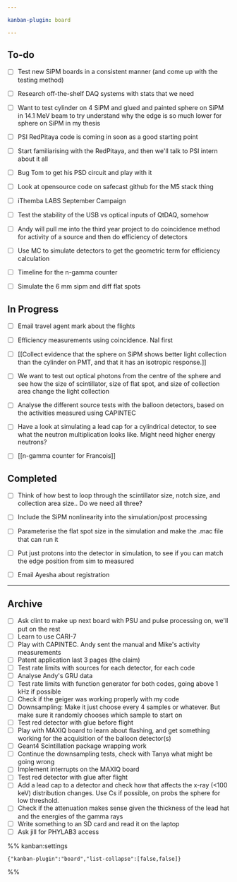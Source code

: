 ```yaml
---

kanban-plugin: board

---
```


## To-do

- [ ] Test new SiPM boards in a consistent manner (and come up with the testing method)
- [ ] Research off-the-shelf DAQ systems with stats that we need
- [ ] Want to test cylinder on 4 SiPM and glued and painted sphere on SiPM in 14.1 MeV beam to try understand why the edge is so much lower for sphere on SiPM in my thesis
- [ ] PSI RedPitaya code is coming in soon as a good starting point
- [ ] Start familiarising with the RedPitaya, and then we'll talk to PSI intern about it all
- [ ] Bug Tom to get his PSD circuit and play with it
- [ ] Look at opensource code on safecast github for the M5 stack thing
- [ ] iThemba LABS September Campaign
- [ ] Test the stability of the USB vs optical inputs of QtDAQ, somehow
- [ ] Andy will pull me into the third year project to do coincidence method for activity of a source and then do efficiency of detectors
- [ ] Use MC to simulate detectors to get the geometric term for efficiency calculation
- [ ] Timeline for the n-gamma counter
- [ ] Simulate the 6 mm sipm and diff flat spots


## In Progress

- [ ] Email travel agent mark about the flights
- [ ] Efficiency measurements using coincidence. NaI first
- [ ] [[Collect evidence that the sphere on SiPM shows better light collection than the cylinder on PMT, and that it has an isotropic response.]]
- [ ] We want to test out optical photons from the centre of the sphere and see how the size of scintillator, size of flat spot, and size of collection area change the light collection
- [ ] Analyse the different source tests with the balloon detectors, based on the activities measured using CAPINTEC
- [ ] Have a look at simulating a lead cap for a cylindrical detector, to see what the neutron multiplication looks like. Might need higher energy neutrons?
- [ ] [[n-gamma counter for Francois]]


## Completed

- [ ] Think of how best to loop through the scintillator size, notch size, and collection area size.. Do we need all three?
- [ ] Include the SiPM nonlinearity into the simulation/post processing
- [ ] Parameterise the flat spot size in the simulation and make the .mac file that can run it
- [ ] Put just protons into the detector in simulation, to see if you can match the edge position from sim to measured
- [ ] Email Ayesha about registration


***

## Archive

- [ ] Ask clint to make up next board with PSU and pulse processing on, we'll put on the rest
- [ ] Learn to use CARI-7
- [ ] Play with CAPINTEC. Andy sent the manual and Mike's activity measurements
- [ ] Patent application last 3 pages (the claim)
- [ ] Test rate limits with sources for each detector, for each code
- [ ] Analyse Andy's GRU data
- [ ] Test rate limits with function generator for both codes, going above 1 kHz if possible
- [ ] Check if the geiger was working properly with my code
- [ ] Downsampling: Make it just choose every 4 samples or whatever. But make sure it randomly chooses which sample to start on
- [ ] Test red detector with glue before flight
- [ ] Play with MAXIQ board to learn about flashing, and get something working for the acquisition of the balloon detector(s)
- [ ] Geant4 Scintillation package wrapping work
- [ ] Continue the downsampling tests, check with Tanya what might be going wrong
- [ ] Implement interrupts on the MAXIQ board
- [ ] Test red detector with glue after flight
- [ ] Add a lead cap to a detector and check how that affects the x-ray (<100 keV) distribution changes. Use Cs if possible, on probs the sphere for low threshold.
- [ ] Check if the attenuation makes sense given the thickness of the lead hat and the energies of the gamma rays
- [ ] Write something to an SD card and read it on the laptop
- [ ] Ask jill for PHYLAB3 access

%% kanban:settings
```
{"kanban-plugin":"board","list-collapse":[false,false]}
```
%%